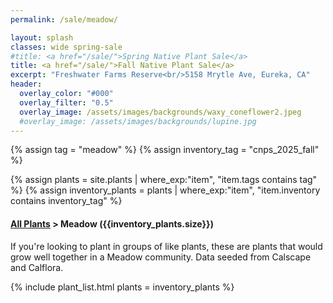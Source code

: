```yaml
---
permalink: /sale/meadow/

layout: splash
classes: wide spring-sale
#title: <a href="/sale/">Spring Native Plant Sale</a> 
title: <a href="/sale/">Fall Native Plant Sale</a> 
excerpt: "Freshwater Farms Reserve<br/>5158 Mrytle Ave, Eureka, CA"
header:
  overlay_color: "#000"
  overlay_filter: "0.5"
  overlay_image: /assets/images/backgrounds/waxy_coneflower2.jpeg
  #overlay_image: /assets/images/backgrounds/lupine.jpg
---
```



<!-- Jekyll 3.9 doesnt support and/or in where_exp so we have to do this the messy way -->

{% assign tag = "meadow" %}
{% assign inventory_tag = "cnps_2025_fall" %}

{% assign plants = site.plants | where_exp:"item",
    "item.tags contains tag" %}
{% assign inventory_plants = plants | where_exp:"item",
    "item.inventory contains inventory_tag" %}

<div class="subheading">
    <h4><a href="/sale/all/">All Plants</a> >  Meadow ({{inventory_plants.size}})</h4>
    <p class="notice">
        If you're looking to plant in groups of like plants, these are plants that would grow well together in a Meadow community. Data seeded from Calscape and Calflora.
    </p>
</div>

{% include plant_list.html 
    plants = inventory_plants
%}







